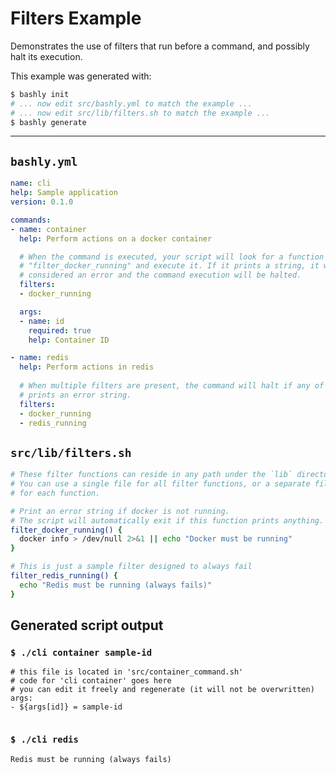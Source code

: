 # Filters Example

Demonstrates the use of filters that run before a command, and possibly halt
its execution.

This example was generated with:

```bash
$ bashly init
# ... now edit src/bashly.yml to match the example ...
# ... now edit src/lib/filters.sh to match the example ...
$ bashly generate
```

<!-- include: src/lib/filters.sh -->

-----

## `bashly.yml`

```yaml
name: cli
help: Sample application
version: 0.1.0

commands:
- name: container
  help: Perform actions on a docker container

  # When the command is executed, your script will look for a function named
  # "filter_docker_running" and execute it. If it prints a string, it will be
  # considered an error and the command execution will be halted.
  filters:
  - docker_running

  args:
  - name: id
    required: true
    help: Container ID

- name: redis
  help: Perform actions in redis
  
  # When multiple filters are present, the command will halt if any of them
  # prints an error string.
  filters:
  - docker_running
  - redis_running
```

## `src/lib/filters.sh`

```bash
# These filter functions can reside in any path under the `lib` directory.
# You can use a single file for all filter functions, or a separate file
# for each function.

# Print an error string if docker is not running.
# The script will automatically exit if this function prints anything.
filter_docker_running() {
  docker info > /dev/null 2>&1 || echo "Docker must be running"
}

# This is just a sample filter designed to always fail
filter_redis_running() {
  echo "Redis must be running (always fails)"
}

```


## Generated script output

### `$ ./cli container sample-id`

```shell
# this file is located in 'src/container_command.sh'
# code for 'cli container' goes here
# you can edit it freely and regenerate (it will not be overwritten)
args:
- ${args[id]} = sample-id


```

### `$ ./cli redis`

```shell
Redis must be running (always fails)


```



